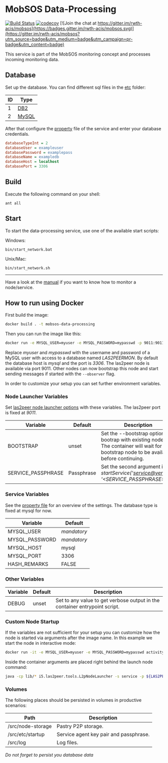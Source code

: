MobSOS Data-Processing
===========================================
[![Build Status](https://travis-ci.org/rwth-acis/mobsos-data-processing.svg?branch=master)](https://travis-ci.org/rwth-acis/mobsos-data-processing) [![codecov](https://codecov.io/gh/rwth-acis/mobsos-data-processing/branch/master/graph/badge.svg)](https://codecov.io/gh/rwth-acis/mobsos-data-processing) [![Join the chat at https://gitter.im/rwth-acis/mobsos](https://badges.gitter.im/rwth-acis/mobsos.svg)](https://gitter.im/rwth-acis/mobsos?utm_source=badge&utm_medium=badge&utm_campaign=pr-badge&utm_content=badge)

This service is part of the MobSOS monitoring concept and processes incoming monitoring data. 

Database
--------
Set up the database. You can find different sql files in the [etc](etc) folder:

| ID  | Type |
| ------------- | ------------- |
| 1  | [DB2](etc/create_database_DB2.sql)  |
| 2  | [MySQL](etc/create_database_MySQL.sql)  |

After that configure the [property](etc/i5.las2peer.services.mobsos.dataProcessing.MonitoringDataProcessingService.properties) file of the service and enter your database credentials.

```INI
databaseTypeInt = 2
databaseUser = exampleuser
databasePassword = examplepass
databaseName = exampledb
databaseHost = localhost
databasePort = 3306
```


Build
--------
Execute the following command on your shell:

```shell
ant all 
```

Start
--------

To start the data-processing service, use one of the available start scripts:

Windows:

```shell
bin/start_network.bat
```

Unix/Mac:
```shell
bin/start_network.sh
```

--------
Have a look at the [manual](../../wiki/Manual) if you want to know how to monitor a node/service.

How to run using Docker
-------------------

First build the image:
```bash
docker build . -t mobsos-data-processing
```

Then you can run the image like this:

```bash
docker run -e MYSQL_USER=myuser -e MYSQL_PASSWORD=mypasswd -p 9011:9011 mobsos-data-processing
```

Replace *myuser* and *mypasswd* with the username and password of a MySQL user with access to a database named *LAS2PEERMON*.
By default the database host is *mysql* and the port is *3306*.
The las2peer node is available via port 9011.
Other nodes can now bootstrap this node and start sending messages if started with the ```--observer``` flag.

In order to customize your setup you can set further environment variables.

### Node Launcher Variables

Set [las2peer node launcher options](https://github.com/rwth-acis/las2peer-Template-Project/wiki/L2pNodeLauncher-Commands#at-start-up) with these variables.
The las2peer port is fixed at *9011*.

| Variable | Default | Description |
|----------|---------|-------------|
| BOOTSTRAP | unset | Set the --bootstrap option to bootrap with existing nodes. The container will wait for any bootstrap node to be available before continuing. |
| SERVICE_PASSPHRASE | Passphrase | Set the second argument in *startService('<service@version>', '<SERVICE_PASSPHRASE>')*. |

### Service Variables

See the [property file](etc/i5.las2peer.services.mobsos.dataProcessing.MonitoringDataProcessingService.properties) for an overview of the settings.
The database type is fixed at mysql for now.

| Variable | Default |
|----------|---------|
| MYSQL_USER | *mandatory* |
| MYSQL_PASSWORD | *mandatory* |
| MYSQL_HOST | mysql |
| MYSQL_PORT | 3306 |
| HASH_REMARKS | FALSE |


### Other Variables

| Variable | Default | Description |
|----------|---------|-------------|
| DEBUG  | unset | Set to any value to get verbose output in the container entrypoint script. |

### Custom Node Startup

If the variables are not sufficient for your setup you can customize how the node is started via arguments after the image name.
In this example we start the node in interactive mode:
```bash
docker run -it -e MYSQL_USER=myuser -e MYSQL_PASSWORD=mypasswd activity-tracker startService\(\'de.rwth.dbis.acis.activitytracker.service.ActivityTrackerService@0.6.0\', \'Passphrase\'\) startWebConnector interactive
```
Inside the container arguments are placed right behind the launch node command:
```bash
java -cp lib/* i5.las2peer.tools.L2pNodeLauncher -s service -p ${LAS2PEER_PORT} <your args>
```

### Volumes

The following places should be persisted in volumes in productive scenarios:

| Path | Description |
|------|-------------|
| /src/node-storage | Pastry P2P storage. |
| /src/etc/startup | Service agent key pair and passphrase. |
| /src/log | Log files. |

*Do not forget to persist you database data*